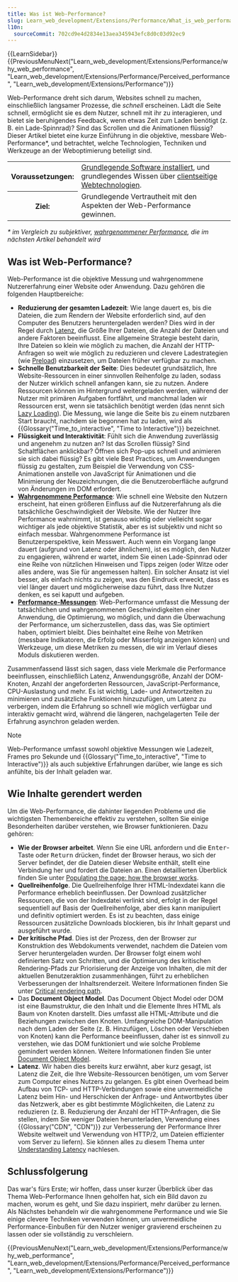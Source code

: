 ```yaml
---
title: Was ist Web-Performance?
slug: Learn_web_development/Extensions/Performance/What_is_web_performance
l10n:
  sourceCommit: 702cd9e4d2834e13aea345943efc8d0c03d92ec9
---
```


{{LearnSidebar}}{{PreviousMenuNext("Learn_web_development/Extensions/Performance/why_web_performance", "Learn_web_development/Extensions/Performance/Perceived_performance", "Learn_web_development/Extensions/Performance")}}

Web-Performance dreht sich darum, Websites schnell zu machen, einschließlich langsamer Prozesse, die _schnell_ erscheinen. Lädt die Seite schnell, ermöglicht sie es dem Nutzer, schnell mit ihr zu interagieren, und bietet sie beruhigendes Feedback, wenn etwas Zeit zum Laden benötigt (z. B. ein Lade-Spinnrad)? Sind das Scrollen und die Animationen flüssig? Dieser Artikel bietet eine kurze Einführung in die objektive, messbare Web-Performance\*, und betrachtet, welche Technologien, Techniken und Werkzeuge an der Weboptimierung beteiligt sind.

<table>
  <tbody>
    <tr>
      <th scope="row">Voraussetzungen:</th>
      <td>
        <a
          href="/de/docs/Learn_web_development/Getting_started/Environment_setup/Installing_software"
          >Grundlegende Software installiert</a
        >, und grundlegendes Wissen über
        <a href="/de/docs/Learn_web_development/Getting_started/Your_first_website"
          >clientseitige Webtechnologien</a
        >.
      </td>
    </tr>
    <tr>
      <th scope="row">Ziel:</th>
      <td>
        Grundlegende Vertrautheit mit den Aspekten der Web-Performance gewinnen.
      </td>
    </tr>
  </tbody>
</table>

_\* im Vergleich zu subjektiver, [wahrgenommener Performance](/de/docs/Learn_web_development/Extensions/Performance/Perceived_performance), die im nächsten Artikel behandelt wird_

## Was ist Web-Performance?

Web-Performance ist die objektive Messung und wahrgenommene Nutzererfahrung einer Website oder Anwendung. Dazu gehören die folgenden Hauptbereiche:

- **Reduzierung der gesamten Ladezeit**: Wie lange dauert es, bis die Dateien, die zum Rendern der Website erforderlich sind, auf den Computer des Benutzers heruntergeladen werden? Dies wird in der Regel durch [Latenz](/de/docs/Web/Performance/Guides/Understanding_latency), die Größe Ihrer Dateien, die Anzahl der Dateien und andere Faktoren beeinflusst. Eine allgemeine Strategie besteht darin, Ihre Dateien so klein wie möglich zu machen, die Anzahl der HTTP-Anfragen so weit wie möglich zu reduzieren und clevere Ladestrategien (wie [Preload](/de/docs/Web/HTML/Attributes/rel/preload)) einzusetzen, um Dateien früher verfügbar zu machen.
- **Schnelle Benutzbarkeit der Seite**: Dies bedeutet grundsätzlich, Ihre Website-Ressourcen in einer sinnvollen Reihenfolge zu laden, sodass der Nutzer wirklich schnell anfangen kann, sie zu nutzen. Andere Ressourcen können im Hintergrund weitergeladen werden, während der Nutzer mit primären Aufgaben fortfährt, und manchmal laden wir Ressourcen erst, wenn sie tatsächlich benötigt werden (das nennt sich [Lazy Loading](/de/docs/Web/Performance/Guides/Lazy_loading)). Die Messung, wie lange die Seite bis zu einem nutzbaren Start braucht, nachdem sie begonnen hat zu laden, wird als {{Glossary("Time_to_interactive", "Time to Interactive")}} bezeichnet.
- **Flüssigkeit und Interaktivität**: Fühlt sich die Anwendung zuverlässig und angenehm zu nutzen an? Ist das Scrollen flüssig? Sind Schaltflächen anklickbar? Öffnen sich Pop-ups schnell und animieren sie sich dabei flüssig? Es gibt viele Best Practices, um Anwendungen flüssig zu gestalten, zum Beispiel die Verwendung von CSS-Animationen anstelle von JavaScript für Animationen und die Minimierung der Neuzeichnungen, die die Benutzeroberfläche aufgrund von Änderungen im DOM erfordert.
- **[Wahrgenommene Performance](/de/docs/Learn_web_development/Extensions/Performance/Perceived_performance)**: Wie schnell eine Website den Nutzern erscheint, hat einen größeren Einfluss auf die Nutzererfahrung als die tatsächliche Geschwindigkeit der Website. Wie der Nutzer Ihre Performance wahrnimmt, ist genauso wichtig oder vielleicht sogar wichtiger als jede objektive Statistik, aber es ist subjektiv und nicht so einfach messbar. Wahrgenommene Performance ist Benutzerperspektive, kein Messwert. Auch wenn ein Vorgang lange dauert (aufgrund von Latenz oder ähnlichem), ist es möglich, den Nutzer zu engagieren, während er wartet, indem Sie einen Lade-Spinnrad oder eine Reihe von nützlichen Hinweisen und Tipps zeigen (oder Witze oder alles andere, was Sie für angemessen halten). Ein solcher Ansatz ist viel besser, als einfach nichts zu zeigen, was den Eindruck erweckt, dass es viel länger dauert und möglicherweise dazu führt, dass Ihre Nutzer denken, es sei kaputt und aufgeben.
- **[Performance-Messungen](/de/docs/Learn_web_development/Extensions/Performance/Measuring_performance)**: Web-Performance umfasst die Messung der tatsächlichen und wahrgenommenen Geschwindigkeiten einer Anwendung, die Optimierung, wo möglich, und dann die Überwachung der Performance, um sicherzustellen, dass das, was Sie optimiert haben, optimiert bleibt. Dies beinhaltet eine Reihe von Metriken (messbare Indikatoren, die Erfolg oder Misserfolg anzeigen können) und Werkzeuge, um diese Metriken zu messen, die wir im Verlauf dieses Moduls diskutieren werden.

Zusammenfassend lässt sich sagen, dass viele Merkmale die Performance beeinflussen, einschließlich Latenz, Anwendungsgröße, Anzahl der DOM-Knoten, Anzahl der angeforderten Ressourcen, JavaScript-Performance, CPU-Auslastung und mehr. Es ist wichtig, Lade- und Antwortzeiten zu minimieren und zusätzliche Funktionen hinzuzufügen, um Latenz zu verbergen, indem die Erfahrung so schnell wie möglich verfügbar und interaktiv gemacht wird, während die längeren, nachgelagerten Teile der Erfahrung asynchron geladen werden.

> [!NOTE]
> Web-Performance umfasst sowohl objektive Messungen wie Ladezeit, Frames pro Sekunde und {{Glossary("Time_to_interactive", "Time to Interactive")}} als auch subjektive Erfahrungen darüber, wie lange es sich anfühlte, bis der Inhalt geladen war.

## Wie Inhalte gerendert werden

Um die Web-Performance, die dahinter liegenden Probleme und die wichtigsten Themenbereiche effektiv zu verstehen, sollten Sie einige Besonderheiten darüber verstehen, wie Browser funktionieren. Dazu gehören:

- **Wie der Browser arbeitet**. Wenn Sie eine URL anfordern und die <kbd>Enter</kbd>-Taste oder <kbd>Return</kbd> drücken, findet der Browser heraus, wo sich der Server befindet, der die Dateien dieser Website enthält, stellt eine Verbindung her und fordert die Dateien an. Einen detaillierten Überblick finden Sie unter [Populating the page: how the browser works](/de/docs/Web/Performance/Guides/How_browsers_work).
- **Quellreihenfolge**. Die Quellreihenfolge Ihrer HTML-Indexdatei kann die Performance erheblich beeinflussen. Der Download zusätzlicher Ressourcen, die von der Indexdatei verlinkt sind, erfolgt in der Regel sequentiell auf Basis der Quellreihenfolge, aber dies kann manipuliert und definitiv optimiert werden. Es ist zu beachten, dass einige Ressourcen zusätzliche Downloads blockieren, bis ihr Inhalt geparst und ausgeführt wurde.
- **Der kritische Pfad**. Dies ist der Prozess, den der Browser zur Konstruktion des Webdokuments verwendet, nachdem die Dateien vom Server heruntergeladen wurden. Der Browser folgt einem wohl definierten Satz von Schritten, und die Optimierung des kritischen Rendering-Pfads zur Priorisierung der Anzeige von Inhalten, die mit der aktuellen Benutzeraktion zusammenhängen, führt zu erheblichen Verbesserungen der Inhaltsrenderzeit. Weitere Informationen finden Sie unter [Critical rendering path](/de/docs/Web/Performance/Guides/Critical_rendering_path).
- Das **Document Object Model**. Das Document Object Model oder DOM ist eine Baumstruktur, die den Inhalt und die Elemente Ihres HTML als Baum von Knoten darstellt. Dies umfasst alle HTML-Attribute und die Beziehungen zwischen den Knoten. Umfangreiche DOM-Manipulation nach dem Laden der Seite (z. B. Hinzufügen, Löschen oder Verschieben von Knoten) kann die Performance beeinflussen, daher ist es sinnvoll zu verstehen, wie das DOM funktioniert und wie solche Probleme gemindert werden können. Weitere Informationen finden Sie unter [Document Object Model](/de/docs/Web/API/Document_Object_Model).
- **Latenz**. Wir haben dies bereits kurz erwähnt, aber kurz gesagt, ist Latenz die Zeit, die Ihre Website-Ressourcen benötigen, um vom Server zum Computer eines Nutzers zu gelangen. Es gibt einen Overhead beim Aufbau von TCP- und HTTP-Verbindungen sowie eine unvermeidliche Latenz beim Hin- und Herschicken der Anfrage- und Antwortbytes über das Netzwerk, aber es gibt bestimmte Möglichkeiten, die Latenz zu reduzieren (z. B. Reduzierung der Anzahl der HTTP-Anfragen, die Sie stellen, indem Sie weniger Dateien herunterladen, Verwendung eines {{Glossary("CDN", "CDN")}} zur Verbesserung der Performance Ihrer Website weltweit und Verwendung von HTTP/2, um Dateien effizienter vom Server zu liefern). Sie können alles zu diesem Thema unter [Understanding Latency](/de/docs/Web/Performance/Guides/Understanding_latency) nachlesen.

## Schlussfolgerung

Das war's fürs Erste; wir hoffen, dass unser kurzer Überblick über das Thema Web-Performance Ihnen geholfen hat, sich ein Bild davon zu machen, worum es geht, und Sie dazu inspiriert, mehr darüber zu lernen. Als Nächstes behandeln wir die wahrgenommene Performance und wie Sie einige clevere Techniken verwenden können, um unvermeidliche Performance-Einbußen für den Nutzer weniger gravierend erscheinen zu lassen oder sie vollständig zu verschleiern.

{{PreviousMenuNext("Learn_web_development/Extensions/Performance/why_web_performance", "Learn_web_development/Extensions/Performance/Perceived_performance", "Learn_web_development/Extensions/Performance")}}
